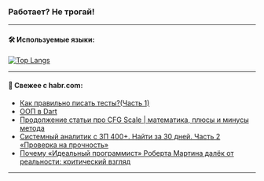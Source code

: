 ### Работает? Не трогай!

---
<!--
#### 🛠️ Technical stack:

![Java](https://img.shields.io/badge/Java-informational?logo=Oracle&style=flat&logoColor=white&color=FF4500)
![Kotlin](https://img.shields.io/badge/Kotlin-informational?logo=Kotlin&style=flat&logoColor=white&color=774D97)
![TS](https://img.shields.io/badge/TypeScript-informational?logo=typeScript&style=flat&logoColor=black&color=017acc)
![Python](https://img.shields.io/badge/Python-informational?logo=Python&style=flat&logoColor=black&color=ffdd54) <br>
![Spring](https://img.shields.io/badge/Spring-informational?logo=Spring&style=flat&logoColor=white&color=6DB33F) 
![SpringBoot](https://img.shields.io/badge/SpringBoot-informational?logo=SpringBoot&style=flat&logoColor=white&color=6DB33F)
![Nest](https://img.shields.io/badge/NestJS-informational?logo=NestJS&style=flat&logoColor=white&color=E0234E) 
![NodeJS](https://img.shields.io/badge/NodeJS-informational?logo=node.js&style=flat&logoColor=white&color=70A760)<br>
![PostgreSQL](https://img.shields.io/badge/PostgreSQL-informational?logo=PostgreSQL&style=flat&logoColor=white&color=DAA520)
![MongoDB](https://img.shields.io/badge/MongoDB-informational?logo=MongoDB&style=flat&logoColor=white&color=870000)
![Apache](https://img.shields.io/badge/Apache-informational?logo=apache&style=flat&logoColor=white&color=f74e28)

___ 
-->

#### 🛠️ Используемые языки:

[![Top Langs](https://github-readme-stats-u2qms2cxw-advtsettinggmailcoms-projects.vercel.app/api/top-langs/?username=zloylis&langs_count=10&hide_title=true&title_color=e6edf3&size_weight=0.5&count_weight=0.5&layout=compact&hide_progress=true&hide_border=true&theme=dracula)](https://github.com/zloylis)

<!---


####  :octocat:&nbsp;&nbsp; Статистика:

![GitHub stats](https://github-readme-stats-u2qms2cxw-advtsettinggmailcoms-projects.vercel.app/api?username=zloylis&show_icons=true&hide_border=true&theme=dracula&title_color=e6edf3&include_all_commits=true&count_private=true&hide_rank=false&hide_title=true&rank_icon=github)
-->
---

#### 💬 Свежее с habr.com:

<!-- BLOG-POST-LIST:START -->
- [Как правильно писать тесты?&lpar;Часть 1&rpar;](https://habr.com/ru/articles/845774/?utm_source=habrahabr&utm_medium=rss&utm_campaign=845774)
- [ООП в Dart](https://habr.com/ru/articles/845748/?utm_source=habrahabr&utm_medium=rss&utm_campaign=845748)
- [Продолжение статьи про CFG Scale | математика, плюсы и минусы метода](https://habr.com/ru/articles/845746/?utm_source=habrahabr&utm_medium=rss&utm_campaign=845746)
- [Системный аналитик с ЗП 400+. Найти за 30 дней. Часть 2 «Проверка на прочность»](https://habr.com/ru/articles/844986/?utm_source=habrahabr&utm_medium=rss&utm_campaign=844986)
- [Почему «Идеальный программист» Роберта Мартина далёк от реальности: критический взгляд](https://habr.com/ru/articles/845742/?utm_source=habrahabr&utm_medium=rss&utm_campaign=845742)
<!-- BLOG-POST-LIST:END -->

---
